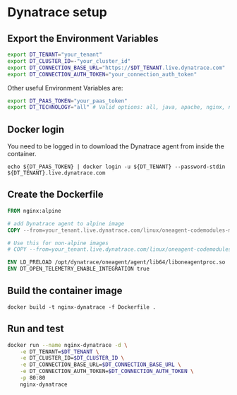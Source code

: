 # Dynatrace setup

## Export the Environment Variables

```bash
export DT_TENANT="your_tenant"
export DT_CLUSTER_ID=-"your_cluster_id"
export DT_CONNECTION_BASE_URL="https://$DT_TENANT.live.dynatrace.com"
export DT_CONNECTION_AUTH_TOKEN="your_connection_auth_token"
```

Other useful Environment Variables are:

```bash
export DT_PAAS_TOKEN="your_paas_token"
export DT_TECHNOLOGY="all" # Valid options: all, java, apache, nginx, nodejs, dotnet, php, go, sdk
```

## Docker login

You need to be logged in to download the Dynatrace agent from inside the container.

```echo ${DT_PAAS_TOKEN} | docker login -u ${DT_TENANT} --password-stdin ${DT_TENANT}.live.dynatrace.com```

## Create the Dockerfile

```Dockerfile
FROM nginx:alpine

# add Dynatrace agent to alpine image
COPY --from=your_tenant.live.dynatrace.com/linux/oneagent-codemodules-musl:nginx / /

# Use this for non-alpine images
# COPY --from=your_tenant.live.dynatrace.com/linux/oneagent-codemodules:nginx / /

ENV LD_PRELOAD /opt/dynatrace/oneagent/agent/lib64/liboneagentproc.so
ENV DT_OPEN_TELEMETRY_ENABLE_INTEGRATION true
```

## Build the container image

```docker build -t nginx-dynatrace -f Dockerfile .```

## Run and test

```bash
docker run --name nginx-dynatrace -d \
    -e DT_TENANT=$DT_TENANT \
    -e DT_CLUSTER_ID=$DT_CLUSTER_ID \
    -e DT_CONNECTION_BASE_URL=$DT_CONNECTION_BASE_URL \
    -e DT_CONNECTION_AUTH_TOKEN=$DT_CONNECTION_AUTH_TOKEN \
    -p 80:80
    nginx-dynatrace
```
